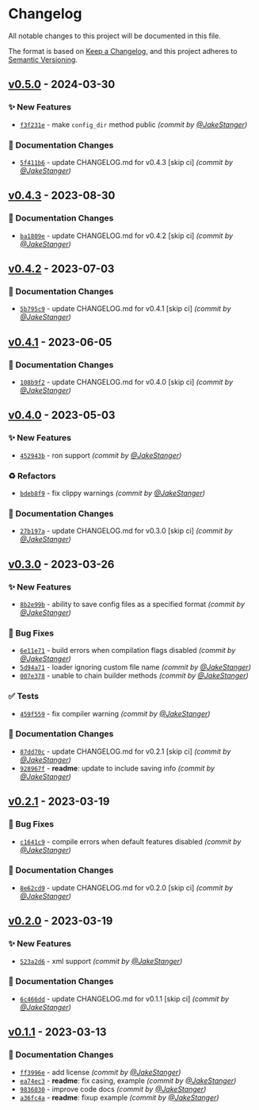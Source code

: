 # Changelog
All notable changes to this project will be documented in this file.

The format is based on [Keep a Changelog](https://keepachangelog.com/en/1.0.0/),
and this project adheres to [Semantic Versioning](https://semver.org/spec/v2.0.0.html).

## [v0.5.0] - 2024-03-30
### :sparkles: New Features
- [`f3f231e`](https://github.com/JakeStanger/universal-config-rs/commit/f3f231e58ccaf93faca4d68cba07556b041f80b0) - make `config_dir` method public *(commit by [@JakeStanger](https://github.com/JakeStanger))*

### :memo: Documentation Changes
- [`5f411b6`](https://github.com/JakeStanger/universal-config-rs/commit/5f411b6b663a31ded613e72ee939702a9713035b) - update CHANGELOG.md for v0.4.3 [skip ci] *(commit by [@JakeStanger](https://github.com/JakeStanger))*


## [v0.4.3] - 2023-08-30
### :memo: Documentation Changes
- [`ba1809e`](https://github.com/JakeStanger/universal-config-rs/commit/ba1809e55616d7b1c326ac8748ab96dccc1ae9e5) - update CHANGELOG.md for v0.4.2 [skip ci] *(commit by [@JakeStanger](https://github.com/JakeStanger))*


## [v0.4.2] - 2023-07-03
### :memo: Documentation Changes
- [`5b795c9`](https://github.com/JakeStanger/universal-config-rs/commit/5b795c9038cca0d5d81566f2a11f7081a7d2b9cb) - update CHANGELOG.md for v0.4.1 [skip ci] *(commit by [@JakeStanger](https://github.com/JakeStanger))*


## [v0.4.1] - 2023-06-05
### :memo: Documentation Changes
- [`108b9f2`](https://github.com/JakeStanger/universal-config-rs/commit/108b9f29484ea023add4964394cce3d485404f37) - update CHANGELOG.md for v0.4.0 [skip ci] *(commit by [@JakeStanger](https://github.com/JakeStanger))*


## [v0.4.0] - 2023-05-03
### :sparkles: New Features
- [`452943b`](https://github.com/JakeStanger/universal-config-rs/commit/452943bcf091751e48020a2c038396cada761c20) - ron support *(commit by [@JakeStanger](https://github.com/JakeStanger))*

### :recycle: Refactors
- [`bdeb8f9`](https://github.com/JakeStanger/universal-config-rs/commit/bdeb8f9f72c36e0d1d98f2e5af4579557326a387) - fix clippy warnings *(commit by [@JakeStanger](https://github.com/JakeStanger))*

### :memo: Documentation Changes
- [`27b197a`](https://github.com/JakeStanger/universal-config-rs/commit/27b197ac47d3ec8c4bc3fd97b0040e402ab66e4a) - update CHANGELOG.md for v0.3.0 [skip ci] *(commit by [@JakeStanger](https://github.com/JakeStanger))*


## [v0.3.0] - 2023-03-26
### :sparkles: New Features
- [`8b2e99b`](https://github.com/JakeStanger/universal-config-rs/commit/8b2e99b1a1ef80bc348bc39652b7443487df400e) - ability to save config files as a specified format *(commit by [@JakeStanger](https://github.com/JakeStanger))*

### :bug: Bug Fixes
- [`6e11e71`](https://github.com/JakeStanger/universal-config-rs/commit/6e11e712e0b74ab2d24327e9c07b6e28f17e54d3) - build errors when compilation flags disabled *(commit by [@JakeStanger](https://github.com/JakeStanger))*
- [`5d94a71`](https://github.com/JakeStanger/universal-config-rs/commit/5d94a7100c6e428f73dbdf19e14035a7a649e651) - loader ignoring custom file name *(commit by [@JakeStanger](https://github.com/JakeStanger))*
- [`007e378`](https://github.com/JakeStanger/universal-config-rs/commit/007e3781e5235f1f6cfb867e8c917f386e8b238e) - unable to chain builder methods *(commit by [@JakeStanger](https://github.com/JakeStanger))*

### :white_check_mark: Tests
- [`459f559`](https://github.com/JakeStanger/universal-config-rs/commit/459f5592b6445e8b121027f50f6de8f8def30e04) - fix compiler warning *(commit by [@JakeStanger](https://github.com/JakeStanger))*

### :memo: Documentation Changes
- [`87dd70c`](https://github.com/JakeStanger/universal-config-rs/commit/87dd70c1f06d6c964dc30fdaf943594382ce785e) - update CHANGELOG.md for v0.2.1 [skip ci] *(commit by [@JakeStanger](https://github.com/JakeStanger))*
- [`928967f`](https://github.com/JakeStanger/universal-config-rs/commit/928967f36ef714481b5dd76a8d9eca67a0cd4c5b) - **readme**: update to include saving info *(commit by [@JakeStanger](https://github.com/JakeStanger))*


## [v0.2.1] - 2023-03-19
### :bug: Bug Fixes
- [`c1641c9`](https://github.com/JakeStanger/universal-config-rs/commit/c1641c9513cd19c5be0c67c26409ae0e0d42f08b) - compile errors when default features disabled *(commit by [@JakeStanger](https://github.com/JakeStanger))*

### :memo: Documentation Changes
- [`8e62cd9`](https://github.com/JakeStanger/universal-config-rs/commit/8e62cd9c6c91fa75e8178317159e7d322f4abcad) - update CHANGELOG.md for v0.2.0 [skip ci] *(commit by [@JakeStanger](https://github.com/JakeStanger))*


## [v0.2.0] - 2023-03-19
### :sparkles: New Features
- [`523a2d6`](https://github.com/JakeStanger/universal-config-rs/commit/523a2d6746f18d1d9915ae05a683871338e1081b) - xml support *(commit by [@JakeStanger](https://github.com/JakeStanger))*

### :memo: Documentation Changes
- [`6c466dd`](https://github.com/JakeStanger/universal-config-rs/commit/6c466ddad3bf6fc21d8cebda19b31c993a64cfa4) - update CHANGELOG.md for v0.1.1 [skip ci] *(commit by [@JakeStanger](https://github.com/JakeStanger))*


## [v0.1.1] - 2023-03-13
### :memo: Documentation Changes
- [`ff3996e`](https://github.com/JakeStanger/universal-config-rs/commit/ff3996eb3d8b627b6b59494233066f23703c170a) - add license *(commit by [@JakeStanger](https://github.com/JakeStanger))*
- [`ea74ec3`](https://github.com/JakeStanger/universal-config-rs/commit/ea74ec33fc347483bd519d508a6f7f9a7b7b5394) - **readme**: fix casing, example *(commit by [@JakeStanger](https://github.com/JakeStanger))*
- [`9836030`](https://github.com/JakeStanger/universal-config-rs/commit/9836030cb2c0675b5b1d0f47dc65f7e9f2903ca6) - improve code docs *(commit by [@JakeStanger](https://github.com/JakeStanger))*
- [`a36fc4a`](https://github.com/JakeStanger/universal-config-rs/commit/a36fc4a42c791f3d208f8cc7618b4ac27b44d6eb) - **readme**: fixup example *(commit by [@JakeStanger](https://github.com/JakeStanger))*


[v0.1.1]: https://github.com/JakeStanger/universal-config-rs/compare/v0.1.0...v0.1.1
[v0.2.0]: https://github.com/JakeStanger/universal-config-rs/compare/v0.1.1...v0.2.0
[v0.2.1]: https://github.com/JakeStanger/universal-config-rs/compare/v0.2.0...v0.2.1
[v0.3.0]: https://github.com/JakeStanger/universal-config-rs/compare/v0.2.1...v0.3.0
[v0.4.0]: https://github.com/JakeStanger/universal-config-rs/compare/v0.3.0...v0.4.0
[v0.4.1]: https://github.com/JakeStanger/universal-config-rs/compare/v0.4.0...v0.4.1
[v0.4.2]: https://github.com/JakeStanger/universal-config-rs/compare/v0.4.1...v0.4.2
[v0.4.3]: https://github.com/JakeStanger/universal-config-rs/compare/v0.4.2...v0.4.3
[v0.5.0]: https://github.com/JakeStanger/universal-config-rs/compare/v0.4.3...v0.5.0